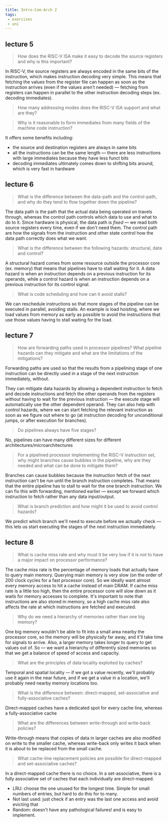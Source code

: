 ```yaml
---
title: Intro-Com-Arch 2
tags:
 - exercises
 - uni
---
```


## lecture 5 
> How does the RISC-V ISA make it easy to decode the source registers and why is this important?

In RISC-V, the source registers are always encoded in the same bits of the instruction, which makes instruction decoding very simple. This means that fetching the values from the register file can happen as soon as the instruction arrives (even if the values aren't needed) — fetching from registers can happen in parallel to the other instruction decoding steps (ex. decoding immediates). 
> How many addressing modes does the RISC-V ISA support and what are they?  

> Why is it reasonable to form immediates from many fields of the machine code instruction?

It offers some benefits including:
 - the source and destination registers are always in same bits
 - all the instructions can be the same length — there are less instructions with large immediates because they have less funct bits
 - decoding immediates ultimately comes down to shifting bits around, which is very fast in hardware

## lecture 6
> What is the difference between the data-path and the control-path, and why do they tend to flow together down the pipeline?

The data path is the path that the actual data being operated on travels through, whereas the control path controls which data to use and what to do to it. Since hardware is physical, the data path is *fixed* — we read both source registers every time, even if we don't need them. The control path are how the signals from the instruction and other state control how the data path correctly does what we want. 
> What is the difference between the following hazards: structural, data and control?

A structural hazard comes from some resource outside the processor core (ex. memory) that means that pipelines have to stall waiting for it. A data hazard is when an instruction depends on a previous instruction for its operands, while a control hazard is when an instruction depends on a previous instruction for its control signal. 
> What is code scheduling and how can it avoid stalls?

We can reschedule instructions so that more stages of the pipeline can be executed in parallel, avoiding stalls. An example is load hoisting, where we load values from memory as early as possible to avoid the instructions that use those values having to stall waiting for the load. 

## lecture 7

> How are forwarding paths used in processor pipelines? What pipeline hazards can they mitigate and what are the limitations of the mitigations?

Forwarding paths are used so that the results from a pipelining stage of one instruction can be directly used in a stage of the next instruction immediately, without.

They can mitigate data hazards by allowing a dependent instruction to fetch and decode instructions and fetch the other operands from the registers without having to wait for the previous instruction — the execute stage will automatically use the other dependent operand. They can also help with control hazards, where we can start fetching the relevant instruction as soon as we figure out where to go (at instruction decoding for unconditional jumps, or after execution for branches).

> Do pipelines always have five stages?

No, pipelines can have many different sizes for different architectures/microarchitectures

> For a pipelined processor implementing the RISC-V instruction set, why might branches cause bubbles in the pipeline, why are they needed and what can be done to mitigate them?

Branches can cause bubbles because the instruction fetch of the next instruction can't be run until the branch instruction completes. That means that the entire pipeline has to stall to wait for the one branch instruction. We can fix this with forwarding, mentioned earlier — except we forward which instruction to fetch rather than any data input/output. 

> What is branch prediction and how might it be used to avoid control hazards?  

We predict which branch we'll need to execute before we actually check — this lets us start executing the stages of the next instruction immediately.


## lecture 8
> What is cache miss rate and why must it be very low if it is not to have a major impact on processor performance?

The cache miss rate is the percentage of memory loads that actually have to query main memory. Querying main memory is very slow (on the order of 200 clock cycles for a fast processor core). So we ideally want almost every memory access to hit a cache instead of main DRAM. If cache miss rate is a little too high, then the entire processor core will slow down as it waits for memory accesses to complete. It's important to note that instructions are also stored in memory, so a high cache miss rate also affects the rate at which instructions are fetched and executed.

> Why do we need a hierarchy of memories rather than one big memory?

One big memory wouldn't be able to fit into a small area nearby the processor core, so the memory will be physically far away, and it'll take time for signals to arrive. Also, a larger memory takes longer to query to get values out of. So — we want a hierarchy of differently sized memories so that we get a balance of speed of access and capacity. 

> What are the principles of data locality exploited by caches?

Temporal and spatial locality — if we got a value recently, we'll probably use it again in the near future, and if we get a value in a location, we'll probably need nearby memory locations too. 

> What is the difference between: direct-mapped, set-associative and fully-associative caches?

Direct-mapped caches have a dedicated spot for every cache line, whereas a fully-associative cache 

> What are the differences between write-through and write-back policies?

Write-through means that copies of data in larger caches are also modified on write to the smaller cache, whereas write-back only writes it back when it is about to be replaced from the small cache. 

> What cache-line replacement policies are possible for direct-mapped and set-associative caches?

In a direct-mapped cache there is no choice. In a set-associative, there is a fully associative set of caches that each individually are direct-mapped. 

 - LRU: choose the one unused for the longest time. Simple for small numbers of entries, but hard to do this for to many.
 - Not last used: just check if an entry was the last one access and avoid evicting that
 - Random: doesn't have any pathological failures! and is easy to implement.
